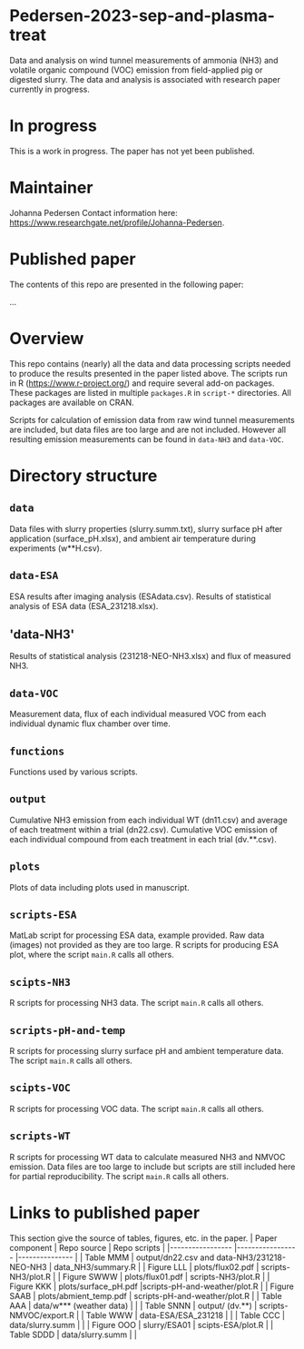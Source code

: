 # Pedersen-2023-sep-and-plasma-treat
Data and analysis on wind tunnel measurements of ammonia (NH3) and volatile organic compound (VOC) emission from field-applied pig or digested slurry. The data and analysis is associated with research paper currently in progress. 

# In progress
This is a work in progress. 
The paper has not yet been published. 

# Maintainer
Johanna Pedersen 
Contact information here: <https://www.researchgate.net/profile/Johanna-Pedersen>.

# Published paper
The contents of this repo are presented in the following paper:

...

# Overview
This repo contains (nearly) all the data and data processing scripts needed to produce the results presented in the paper listed above. 
The scripts run in R (<https://www.r-project.org/>) and require several add-on packages.
These packages are listed in multiple `packages.R` in `script-*` directories.
All packages are available on CRAN. 

Scripts for calculation of emission data from raw wind tunnel measurements are included, but data files are too large and are not included. 
However all resulting emission measurements can be found in `data-NH3` and `data-VOC`.

# Directory structure

## `data`
Data files with slurry properties (slurry.summ.txt), slurry surface pH after application (surface_pH.xlsx), and ambient air temperature during experiments (w**H.csv).

## `data-ESA`
ESA results after imaging analysis (ESAdata.csv). 
Results of statistical analysis of ESA data (ESA_231218.xlsx). 


## 'data-NH3'
Results of statistical analysis (231218-NEO-NH3.xlsx) and flux of measured NH3. 

## `data-VOC`
Measurement data, flux of each individual measured VOC from each individual dynamic flux chamber over time. 

## `functions` 
Functions used by various scripts.

## `output`
Cumulative NH3 emission from each individual WT (dn11.csv) and average of each treatment within a trial (dn22.csv). Cumulative VOC emission of each individual compound from each treatment in each trial (dv.**.csv).

## `plots`
Plots of data including plots used in manuscript. 

## `scripts-ESA`
MatLab script for processing ESA data, example provided. Raw data (images) not provided as they are too large. 
R scripts for producing ESA plot, where the script `main.R` calls all others. 

## `scipts-NH3`
R scripts for processing NH3 data.
The script `main.R` calls all others.

## `scripts-pH-and-temp`
R scripts for processing slurry surface pH and ambient temperature data. 
The script `main.R` calls all others. 

## `scipts-VOC`
R scripts for processing VOC data.
The script `main.R` calls all others.

## `scripts-WT` 
R scripts for processing WT data to calculate measured NH3 and NMVOC emission. 
Data files are too large to include but scripts are still included here for partial reproducibility.
The script `main.R` calls all others.

# Links to published paper 
This section give the source of tables, figures, etc. in the paper. 
| Paper component 		|  Repo source                          	   |  Repo scripts             	|
|-----------------		|-----------------                         	   |---------------            	|
| Table MMM			| output/dn22.csv   and data-NH3/231218-NEO-NH3   | data_NH3/summary.R  	|
| Figure LLL			| plots/flux02.pdf				| scripts-NH3/plot.R 		|
| Figure SWWW			| plots/flux01.pdf				| scripts-NH3/plot.R		|
| Figure KKK			| plots/surface_pH.pdf 				|scripts-pH-and-weather/plot.R 	|
| Figure SAAB			| plots/abmient_temp.pdf			| scripts-pH-and-weather/plot.R |
| Table AAA			| data/w*** (weather data)			| 				|
| Table SNNN			| output/ (dv.**)				| scripts-NMVOC/export.R	|
| Table WWW			| data-ESA/ESA_231218				| 	 			|
| Table CCC			| data/slurry.summ				| 				|
| Figure OOO			| slurry/ESA01					| scipts-ESA/plot.R		|
| Table SDDD			| data/slurry.summ				| 				|
	














